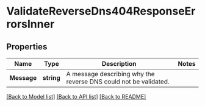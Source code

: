 # ValidateReverseDns404ResponseErrorsInner

## Properties

Name | Type | Description | Notes
------------ | ------------- | ------------- | -------------
**Message** | **string** | A message describing why the reverse DNS could not be validated. |

[[Back to Model list]](../README.md#documentation-for-models) [[Back to API list]](../README.md#documentation-for-api-endpoints) [[Back to README]](../README.md)


